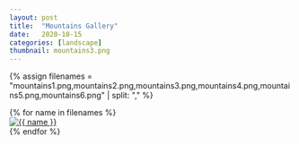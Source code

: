 ```yaml
---
layout: post
title:  "Mountains Gallery"
date:   2020-10-15
categories: [landscape]
thumbnail: mountains3.png
---
```


{% assign filenames = "mountains1.png,mountains2.png,mountains3.png,mountains4.png,mountains5.png,mountains6.png" | split: "," %}
<div class ="image-gallery">
{% for name in filenames %}
    <div class="box">
    <a href="{{ site.imagesurl }}{{ name }}">
      <img src="{{ site.thumbsurl }}{{ name }} " alt="{{ name }}"  class="img-gallery" /> 
     </a> 
    </div>
 {% endfor %}
</div>
